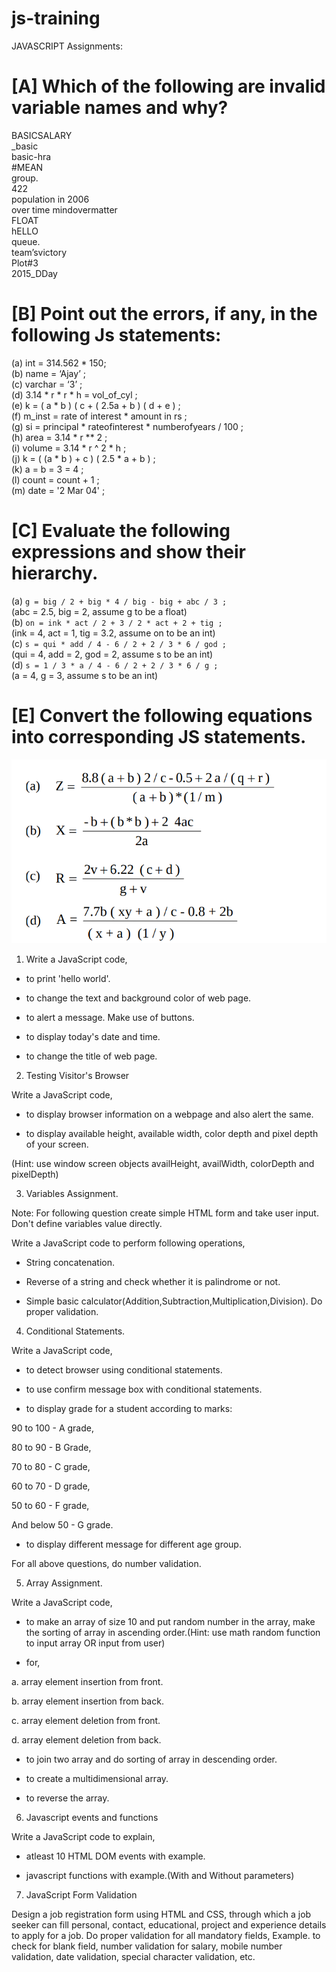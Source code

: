 # js-training

JAVASCRIPT Assignments:

# [A] Which of the following are invalid variable names and why?
BASICSALARY <br>
_basic <br>
basic-hra<br>
#MEAN <br>
group. <br>
422<br>
population in 2006 <br>
over time mindovermatter<br>
FLOAT<br>
hELLO <br>
queue. <br>
team’svictory <br>
Plot#3 <br>
2015_DDay <br>

# [B] Point out the errors, if any, in the following Js statements:
(a) int = 314.562 * 150; <br>
(b) name = ‘Ajay’ ; <br>
(c) varchar = ‘3’ ; <br>
(d) 3.14 * r * r * h = vol_of_cyl ; <br>
(e) k = ( a * b ) ( c + ( 2.5a + b ) ( d + e ) ; <br>
(f) m_inst = rate of interest * amount in rs ; <br>
(g) si = principal * rateofinterest * numberofyears / 100 ; <br>
(h) area = 3.14 * r ** 2 ; <br>
(i) volume = 3.14 * r ^ 2 * h ; <br>
(j) k = ( (a * b ) + c ) ( 2.5 * a + b ) ; <br>
(k) a = b = 3 = 4 ; <br>
(l) count = count + 1 ; <br>
(m) date = '2 Mar 04' ; <br>

# [C] Evaluate the following expressions and show their hierarchy.
(a) `g = big / 2 + big * 4 / big - big + abc / 3 ;` <br>
    (abc = 2.5, big = 2, assume g to be a float) <br>
(b) `on = ink * act / 2 + 3 / 2 * act + 2 + tig ;` <br>
    (ink = 4, act = 1, tig = 3.2, assume on to be an int) <br>
(c) `s = qui * add / 4 - 6 / 2 + 2 / 3 * 6 / god ;` <br>
    (qui = 4, add = 2, god = 2, assume s to be an int) <br>
(d) `s = 1 / 3 * a / 4 - 6 / 2 + 2 / 3 * 6 / g ;` <br>
    (a = 4, g = 3, assume s to be an int) <br>
# [E] Convert the following equations into corresponding JS statements.
![task3](https://github.com/rsantoshreddy/js-training/blob/master/images/Screenshot%20from%202019-08-07%2000-20-26.png?raw=true)

1) Write a JavaScript code,

- to print 'hello world'.

- to change the text and background color of web page.

- to alert a message. Make use of buttons.

- to display today's date and time.

- to change the title of web page.

 

2) Testing Visitor's Browser

Write a JavaScript code,

- to display browser information on a webpage and also alert the same.

- to display available height, available width, color depth and pixel depth of your screen.

(Hint: use window screen objects availHeight, availWidth, colorDepth and pixelDepth)

 

3) Variables Assignment.

Note: For following question create simple HTML form and take user input. Don't define variables value directly.

Write a JavaScript code to perform following operations,

- String concatenation.

- Reverse of a string and check whether it is palindrome or not.

- Simple basic calculator(Addition,Subtraction,Multiplication,Division). Do proper validation.

 

4) Conditional Statements.

Write a JavaScript code,

- to detect browser using conditional statements.

- to use confirm message box with conditional statements.

- to display grade for a student according to marks:

90 to 100 - A grade,

80 to 90 - B Grade,

70 to 80 - C grade,

60 to 70 - D grade,

50 to 60 - F grade,

And below 50 - G grade.

- to display different message for different age group.

For all above questions, do number validation.

 

5) Array Assignment.

Write a JavaScript code,

- to make an array of size 10 and put random number in the array, make the sorting of array in ascending order.(Hint: use math random function to input array OR input from user)

- for,

a. array element insertion from front.

b. array element insertion from back.

c. array element deletion from front.

d. array element deletion from back.

- to join two array and do sorting of array in descending order.

- to create a multidimensional array.

- to reverse the array.

 

6) Javascript events and functions

Write a JavaScript code to explain,

- atleast 10 HTML DOM events with example.

- javascript functions with example.(With and Without parameters)

 

7) JavaScript Form Validation

Design a job registration form using HTML and CSS, through which a job seeker can fill personal, contact, educational, project and experience details to apply for a job. Do proper validation for all mandatory fields, Example. to check for blank field, number validation for salary, mobile number validation, date validation, special character validation, etc.
